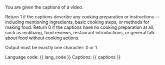 You are given the captions of a video.

Return 1 if the captions describe any cooking preparation or instructions — including mentioning ingredients, basic cooking steps, or methods for making food.
Return 0 if the captions have no cooking preparation at all, such as mukbang, food reviews, restaurant introductions, or general talk about food without cooking actions.

Output must be exactly one character: 0 or 1.

Language code: {{ lang_code }}
Captions:
{{ captions }}
